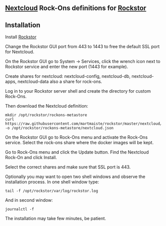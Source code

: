 ## [Nextcloud](https://nextcloud.com) Rock-Ons definitions for [Rockstor](https://rockstor.com)

## Installation

Install [Rockstor](http://rockstor.com/download.html)

Change the Rockstor GUI port from 443 to 1443 to free the default SSL port for Nextcloud.

On the Rockstor GUI go to System -> Services, click the wrench icon next to Rockstor service and enter the new port (1443 for example).

Create shares for nextcloud: nextcloud-config, nextcloud-db, nextcloud-apps, nextcloud-data also a share for rock-ons.

Log in to your Rockstor server shell and create the directory for custom Rock-Ons.

Then download the Nextcloud definition:
```
mkdir /opt/rockstor/rockons-metastore
curl https://raw.githubusercontent.com/martmaiste/rockstor/master/nextcloud/nextcloud.json -o /opt/rockstor/rockons-metastore/nextcloud.json
```

On the Rockstor GUI go to Rock-Ons menu and activate the Rock-Ons service. Select the rock-ons share where the docker images will be kept.

Go to Rock-Ons menu and click the Update button. Find the Nextcloud Rock-On and click Install.

Select the correct shares and make sure that SSL port is 443.

Optionally you may want to open two shell windows and observe the installation process.
In one shell window type:
```
tail -f /opt/rockstor/var/log/rockstor.log
```
And in second window:
```
journalctl -f
```

The installation may take few minutes, be patient.

